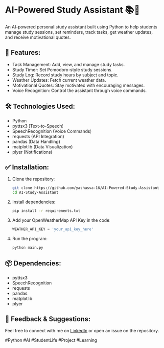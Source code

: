 # AI-Powered Study Assistant 📚🤖

An AI-powered personal study assistant built using Python to help students manage study sessions, set reminders, track tasks, get weather updates, and receive motivational quotes.

## 🚀 Features:

* Task Management: Add, view, and manage study tasks.
* Study Timer: Set Pomodoro-style study sessions.
* Study Log: Record study hours by subject and topic.
* Weather Updates: Fetch current weather data.
* Motivational Quotes: Stay motivated with encouraging messages.
* Voice Recognition: Control the assistant through voice commands.

## 🛠️ Technologies Used:

* Python
* pyttsx3 (Text-to-Speech)
* SpeechRecognition (Voice Commands)
* requests (API Integration)
* pandas (Data Handling)
* matplotlib (Data Visualization)
* plyer (Notifications)

## ✅ Installation:

1. Clone the repository:

   ```bash
   git clone https://github.com/yashasva-16/AI-Powered-Study-Assistant-Project.git
   cd AI-Study-Assistant
   ```

2. Install dependencies:

   ```bash
   pip install -r requirements.txt
   ```

3. Add your OpenWeatherMap API Key in the code:

   ```python
   WEATHER_API_KEY = 'your_api_key_here'
   ```

4. Run the program:

   ```bash
   python main.py
   ```

## 📦 Dependencies:

* pyttsx3
* SpeechRecognition
* requests
* pandas
* matplotlib
* plyer

## 📢 Feedback & Suggestions:

Feel free to connect with me on [LinkedIn](https://www.linkedin.com/in/yashasva-singh-shekhawat-5304b435a?lipi=urn%3Ali%3Apage%3Ad_flagship3_profile_view_base_contact_details%3BFj%2F5GViUQ1a%2Byox4r6DBsw%3D%3D) or open an issue on the repository.

#Python #AI #StudentLife #Project #Learning
